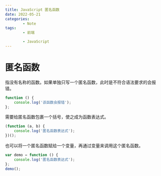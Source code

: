 ```yaml
---
title: JavaScript 匿名函数
date: 2022-05-21
categories:
        - Note
tags:
        - 前端

        - JavaScript
---
```


# 匿名函数

指没有名称的函数。如果单独只写一个匿名函数，此时是不符合语法要求的会报错。

```js
function () {
	console.log('该函数会报错');
};
```

需要给匿名函数包裹一个括号，使之成为函数表达式。

```js
(function (a, b) {
	console.log('匿名函数表达式');
})();
```

也可以将一个匿名函数赋给一个变量，再通过变量来调用这个匿名函数。

```js
var demo = function () {
	console.log('匿名函数表达式');
};
demo();
```
